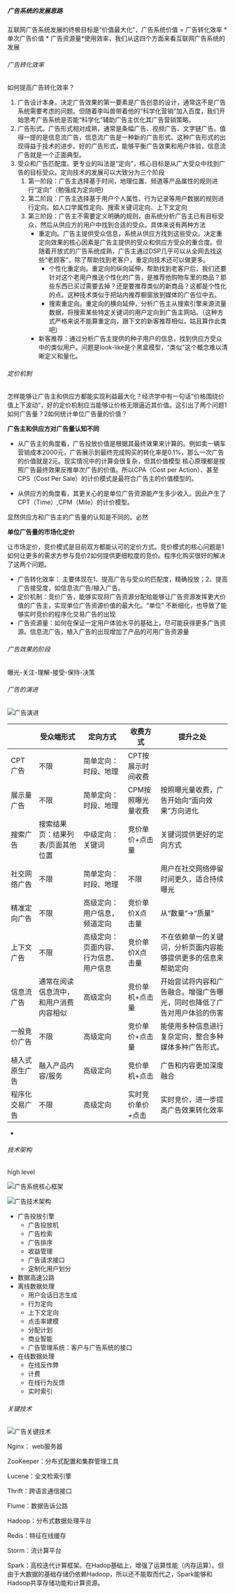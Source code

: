 ##### 广告系统的发展思路



互联网广告系统发展的终极目标是“价值最大化”，广告系统价值  = 广告转化效率 * 单次广告价值  * 广告资源量*使用效率，我们从这四个方面来看互联网广告系统的发展

###### 广告转化效率

如何提高广告转化效率？

1. 广告设计本身。决定广告效果的第一要素是广告创意的设计，通常这不是广告系统需要考虑的问题。但随着李叫兽带着他的“科学化营销”加入百度，我们开始思考广告系统是否能“科学化”辅助广告主优化其广告营销策略。
2. 广告形式。广告形式相对成熟，通常是条幅广告、视频广告、文字链广告。值得一提的是信息流广告，信息流广告是一种新的广告形式、这种广告形式的出现得益于技术的进步。好的广告形式，能够平衡广告效果和用户体验，信息流广告就是一个正面典型。
3. 受众和广告匹配度。更专业的叫法是“定向”，核心目标是从广大受众中找到广告的目标受众。定向技术的发展可以大致分为三个阶段
   1. 第一阶段：广告主选择基于时间，地理位置、频道等产品属性的规则进行“定向”（勉强成为定向吧）
   2. 第二阶段：广告主选择基于用户个人属性、行为记录等用户数据的规则进行定向。如人口学属性定向、搜索关键词定向、上下文定向
   3. 第三阶段：广告主不需要定义明确的规则，由系统分析广告主已有目标受众，然后从供应方的用户中找到合适的受众。具体来说有两种方法
      - 重定向。广告主提供受众信息，系统从供应方找到这些受众。决定重定向效果的核心因素是广告主提供的受众和供应方受众的重合度。但随着开放式的广告系统成熟，广告主通过DSP几乎可以从全网去找这些“老顾客”。除了帮助找到老客户，重定向技术还可以做更多。
        - 个性化重定向。重定向的纵向延伸，帮助找到老客户后，我们还要针对这个老用户推送个性化的广告，是推荐他购物车里的商品？那些东西已买过需要去掉？还是要推荐类似的新商品？这都是个性化的点。这种技术类似于把站内推荐橱窗放到媒体的广告位中去。
        - 搜索重定向。重定向的横向延伸，分析广告主从搜索引擎来源流量数据，将搜索某些特定关键词的用户定向到广告主网站。（这种方式严格来说不能算重定向，跟下文的新客推荐相似，姑且算作此类吧）
      - 新客推荐：通过分析广告主提供的种子用户的信息，找到供应方受众中的类似用户。问题是look-like是个黑盒模型，“类似”这个概念难以清晰定义和量化。

###### 定价机制

怎样能够让广告主和供应方都能实现利益最大化？经济学中有一句话“价格围绕价值上下波动”，好的定价机制应当能够让价格无限逼近其价值。这引出了两个问题1如何广告量？2如何统计单位广告量的价值？

**广告主和供应方对广告量认知不同**

- 从广告主的角度看，广告投放价值是根据其最终效果来计算的。例如卖一辆车营销成本2000元，广告展示到最终完成购买的转化率是0.1%，那么一次广告的价值就是2元。现实情况中的计算会很复杂，但其价值模型 核心原理都是按照广告最终效果反推单次广告的价值。所以CPA（Cost per Action）、甚至CPS（Cost Per Sale）的计价模式是最符合广告主的价值模型的。



- 从供应方的角度看，其更关心的是单位广告资源能产生多少收入。因此产生了CPT（Time）,CPM（Mile）的计价模型。


显然供应方和广告主的广告量的认知是不同的。必然

**单位广告量的市场化定价**

让市场定价，竞价模式是目前双方都能认可的定价方式。竞价模式的核心问题是1如何让更多的需求方参与竞价2如何提供更细粒度的竞价。程序化购买很好的解决了这两个问题。










- 广告转化效率： 主要体现在1、提高广告与受众的匹配度，精确投放；2、提高广告接受度，如信息流广告/植入广告。
- 定价机制：竞价广告，能够实现将广告资源分配给能够让广告资源发挥更大价值的广告主，实现单位广告资源价值的最大化。“单位” 不断细化，也导致了能够实时竞价的程序化交易广告的出现 
- 广告资源量：如何在保证一定用户体验水平的基础上，尽可能获得更多广告资源。信息流广告，植入广告的出现增加了产品的可用广告资源量

###### 广告效果的阶段

曝光-关注-理解-接受-保持-决策

###### 广告的演进

![广告演进](img/广告演进.png)

|         | 受众端形式               | 定向方式                | 收费方式       | 提升之处                                 |
| ------- | ------------------- | ------------------- | ---------- | ------------------------------------ |
| CPT广告   | 不限                  | 简单定向：时段、地理          | CPT按展示时间收费 |                                      |
| 展示量广告   | 不限                  | 简单定向：时段、地理          | CPM按照曝光量收费 | 按照曝光量收费，广告开始向“面向效果”方向进化              |
| 搜索广告    | 搜索结果页：结果列表/页面其他位置   | 中级定向：关键词            | 竞价单价+点击量   | 关键词提供更好的定向方式                         |
| 社交网络广告  | 不限                  | 简单定向：时段、地理          | 不限         | 用户在社交网络停留时间更久，适合持续曝光                 |
| 精准定向广告  | 不限                  | 高级定向：用户信息，频道定向      | 竞价单价X点击量   | 从“数量”->“质量”                          |
| 上下文广告   | 不限                  | 高级定向：页面内容、行为信息、用户信息 | 竞价单价X点击量   | 不在依赖单一的关键词，分析页面内容能够提供更多的信息来帮助定向      |
| 信息流广告   | 通常在阅读信息流中，和用户消费内容相似 | 高级定向                | 竞价单机+点击量   | 开始尝试将内容和广告融合。增强广告曝光，同时也降低了广告对用户体验的伤害 |
| 一般竞价广告  | 不限                  | 高级定向                | 竞价单价+点击量   | 能使用多种信息进行复杂定向，整合多种媒体多种广告形式。          |
| 植入式原生广告 | 融入产品内容/服务           | 高级定向                | 竞价单机+点击    | 广告和内容更加深度融合                          |
| 程序化交易广告 | 不限                  | 高级定向                | 实时竞价单价+点击  | 实时竞价，进一步提高广告效果转化效率                   |

- ​




###### 技术架构

high level

![广告系统核心框架](img/广告核心技术框架.png)

![广告技术架构](img/广告技术架构.png)

- 广告投放引擎
  - 广告投放机
  - 广告检索
  - 广告排序
  - 收益管理
  - 广告请求接口
  - 定制化用户划分
- 数据高速公路
- 离线数据处理
  - 用户会话日志生成
  - 行为定向
  - 上下文定向
  - 点击率建模
  - 分配计划
  - 商业智能
  - 广告管理系统：客户与广告系统的接口
- 在线数据处理
  - 在线反作弊
  - 计费
  - 在线行为反馈
  - 实时索引



###### 关键技术

![广告关键技术](img/广告关键技术.png)

Nginx： web服务器

ZooKeeper：分布式配置和集群管理工具 

Lucene：全文检索引擎

Thrift：跨语言通信接口

Flume：数据告诉公路

Hadoop：分布式数据处理平台

Redis：特征在线缓存

Storm：流计算平台

Spark：高校迭代计算框架。在Hadop基础上，增强了运算性能（内存运算）。但由于大数据的基础存储仍依赖Hadoop，所以还不能取而代之，Spark能够和Hadoop共享存储功能和计算资源。